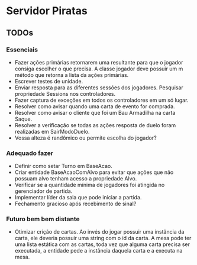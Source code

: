 # Servidor Piratas

## TODOs

### Essenciais

- Fazer ações primárias retornarem uma resultante para que o jogador consiga escolher o que precisa. A classe jogador deve possuir um m
    método que retorna a lista da ações primárias.
- Escrever testes de unidade.
- Enviar resposta para as diferentes sessões dos jogadores. Pesquisar propriedade Sessions nos controladores.
- Fazer captura de exceções em todos os controladores em um só lugar.
- Resolver como avisar quando uma carta de evento for comprada.
- Resolver como avisar o cliente que foi um Bau Armadilha na carta Saque.
- Resolver a verificação se todas as ações resposta de duelo foram realizadas em SairModoDuelo.
- Vossa alteza é randômico ou permite escolha do jogador?

### Adequado fazer

- Definir como setar Turno em BaseAcao.
- Criar entidade BaseAcaoComAlvo para evitar que ações que não possuam alvo tenham acesso a propriedade Alvo.
- Verificar se a quantidade mínima de jogadores foi atingida no gerenciador de partida.
- Implementar líder da sala que pode iniciar a partida.
- Fechamento gracioso após recebimento de sinal?

### Futuro bem bem distante

- Otimizar crição de cartas. Ao invés do jogar possuir uma instância da carta, ele deveria possuir uma string com o id
  da carta. A mesa pode ter uma lista estática com as cartas, toda vez que alguma carta precisa ser executada, a
  entidade pede a instância daquela carta e a executa na mesa.
